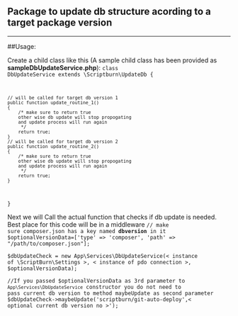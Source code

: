 

## Package to update db structure acording to a target package version
--------

##Usage:

Create a child class like this (A sample child class has been provided as **sampleDbUpdateService.php**):
<code>class DbUpdateService extends \Scriptburn\UpdateDb
{
	
	// will be called for target db version 1
    public function update_routine_1()
    {
        /* make sure to return true
        other wise db update will stop propogating
        and update process will run again
         */
        return true;
    }
    // will be called for target db version 2
    public function update_routine_2()
    {
        /* make sure to return true
        other wise db update will stop propogating
        and update process will run again
         */
        return true;
    }
}</code>

Next we will Call the actual function that checks if db update is needed. Best place for this code will be in a middleware
<code>// make sure composer.json has a key named **dbversion** in it
$optionalVersionData=['type' => 'composer', 'path' => "/path/to/composer.json"];</code>

<code>$dbUpdateCheck = new App\Services\DbUpdateService(< instance of \ScriptBurn\Settings >, < instance of pdo connection >, $optionalVersionData);</code>

 <code>//If you passed $optionalVersionData as 3rd parameter to `App\Services\DbUpdateService` constructor you do not need to pass current db version to method  maybeUpdate as second parameter  $dbUpdateCheck->maybeUpdate('scriptburn/git-auto-deploy',< optional current db version no >');
        </code>

